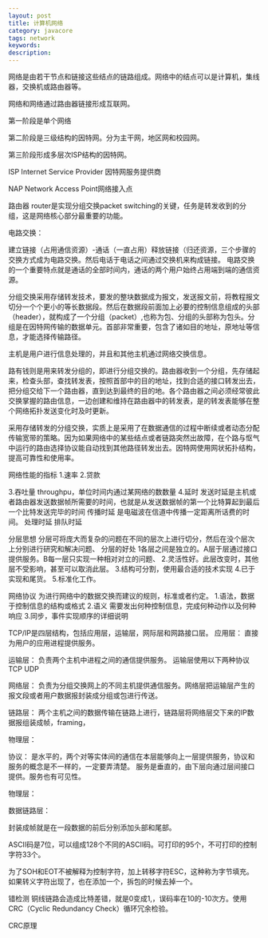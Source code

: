 ```yaml
---
layout: post
title: 计算机网络 
category: javacore
tags: network
keywords: 
description: 
---
```




网络是由若干节点和链接这些结点的链路组成。网络中的结点可以是计算机，集线器，交换机或路由器等。

网络和网络通过路由器链接形成互联网。

第一阶段是单个网络

第二阶段是三级结构的因特网。分为主干网，地区网和校园网。

第三阶段形成多层次ISP结构的因特网。

ISP Internet Service Provider 因特网服务提供商

NAP Network Access Point网络接入点

路由器 router是实现分组交换packet switching的关键，任务是转发收到的分组，这是网络核心部分最重要的功能。


电路交换：

建立链接（占用通信资源）-通话（一直占用）释放链接（归还资源，三个步骤的交换方式成为电路交换。然后电话于电话之间通过交换机来构成链接。
电路交换的一个重要特点就是通话的全部时间内，通话的两个用户始终占用端到端的通信资源。

分组交换采用存储转发技术，要发的整块数据成为报文，发送报文前，将教程报文切分一个个更小的等长数据段。然后在数据段前面加上必要的控制信息组成的头部（header），就构成了一个分组（packet）,也称为包、分组的头部称为包头。分组是在因特网传输的数据单元。首部非常重要，包含了诸如目的地址，原地址等信息，才能选择传输路径。

主机是用户进行信息处理的，并且和其他主机通过网络交换信息。

路有钱则是用来转发分组的，即进行分组交换的。路由器收到一个分组，先存储起来，检查头部，查找转发表，按照首部中的目的地址，找到合适的接口转发出去，把分组交给下一个路由器，直到达到最终的目的地。各个路由器之间必须经常彼此交换掌握的路由信息，一边创建和维持在路由器中的转发表，是的转发表能够在整个网络拓扑发送变化时及时更新。

采用存储转发的分组交换，实质上是采用了在数据通信的过程中断续或者动态分配传输宽带的策略。因为如果网络中的某些结点或者链路突然出故障，在个路与怄气中运行的路由选择协议能自动找到其他路径转发出去。因特网使用网状拓扑结构，提高可靠性和使用率。

网络性能的指标
1.速率
2.贷款

3.吞吐量
throughpu，单位时间内通过某网络的数数量
4.延时
发送时延是主机或者路由器发送数据帧所需要的时间，也就是从发送数据帧的第一个比特算起到最后一个比特发送完毕的时间
传播时延
是电磁波在信道中传播一定距离所话费的时间。
处理时延
排队时延


分层思想
分层可将庞大而复杂的问题在不同的层次上进行切分，然后在没个层次上分别进行研究和解决问题、
分层的好处
1各层之间是独立的。A层于层通过接口提供服务。B每一层只实现一种相对对立的问题、
2.灵活性好。此层改变时，其他层不受影响，甚至可以取消此层。
3.结构可分割，使用最合适的技术实现
4.已于实现和尾货。
5.标准化工作。

网络协议
为进行网络中的数据交换而建议的规则，标准或者约定。
1.语法，数据于控制信息的结构或格式
2.语义 需要发出何种控制信息，完成何种动作以及何种响应
3.同步，事件实现顺序的详细说明


TCP/IP是四层结构，包括应用层，运输层，网际层和网路接口层。
应用层：
直接为用户的应用进程提供服务。

运输层：
负责两个主机中进程之间的通信提供服务。
运输层使用以下两种协议
TCP
UDP

网络层：
负责为分组交换网上的不同主机提供通信服务。网络层把运输层产生的报文段或者用户数据报封装成分组或包进行传送。

链路层：
两个主机之间的数据传输在链路上进行，链路层将网络层交下来的IP数据报组装成帧，framing，

物理层：


协议：
是水平的，两个对等实体间的通信在本层能够向上一层提供服务，协议和服务的概念是不一样的，一定要弄清楚。
服务是垂直的，由下层向通过层间接口提供。服务也有可见性。


物理层：

数据链路层：

封装成帧就是在一段数据的前后分别添加头部和尾部。

ASCII码是7位，可以组成128个不同的ASCII码。可打印的95个，不可打印的控制字符33个。

为了SOH和EOT不被解释为控制字符，加上转移字符ESC，这种称为字节填充。如果转义字符出现了，也在添加一个，拆包的时候去掉一个。

错检测
铜线链路会造成比特差错，就是0变成1,，误码率在10的-10次方。使用CRC（Cyclic Redundancy Check）循环冗余检验。

CRC原理















































